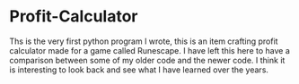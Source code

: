 # Profit-Calculator
Ths is the very first python program I wrote, this is an item crafting profit calculator made for a game called Runescape. I have left this here to have a comparison between some of my older code and the newer code. I think it is interesting to look back and see what I have learned over the years.

